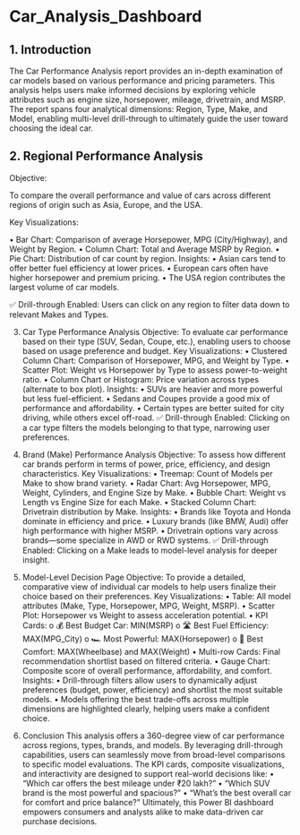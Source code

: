# Car_Analysis_Dashboard

## 1. Introduction

The Car Performance Analysis report provides an in-depth examination of car models based on various performance and pricing parameters. This analysis helps users make informed decisions by exploring vehicle attributes such as engine size, horsepower, mileage, drivetrain, and MSRP. The report spans four analytical dimensions: Region, Type, Make, and Model, enabling multi-level drill-through to ultimately guide the user toward choosing the ideal car.

## 2. Regional Performance Analysis

Objective:

To compare the overall performance and value of cars across different regions of origin such as Asia, Europe, and the USA.

Key Visualizations:

•	Bar Chart: Comparison of average Horsepower, MPG (City/Highway), and Weight by Region.
•	Column Chart: Total and Average MSRP by Region.
•	Pie Chart: Distribution of car count by region.
Insights:
•	Asian cars tend to offer better fuel efficiency at lower prices.
•	European cars often have higher horsepower and premium pricing.
•	The USA region contributes the largest volume of car models.

✅ Drill-through Enabled: Users can click on any region to filter data down to relevant Makes and Types.

3. Car Type Performance Analysis
Objective:
To evaluate car performance based on their type (SUV, Sedan, Coupe, etc.), enabling users to choose based on usage preference and budget.
Key Visualizations:
•	Clustered Column Chart: Comparison of Horsepower, MPG, and Weight by Type.
•	Scatter Plot: Weight vs Horsepower by Type to assess power-to-weight ratio.
•	Column Chart or Histogram: Price variation across types (alternate to box plot).
Insights:
•	SUVs are heavier and more powerful but less fuel-efficient.
•	Sedans and Coupes provide a good mix of performance and affordability.
•	Certain types are better suited for city driving, while others excel off-road.
✅ Drill-through Enabled: Clicking on a car type filters the models belonging to that type, narrowing user preferences.

4. Brand (Make) Performance Analysis
Objective:
To assess how different car brands perform in terms of power, price, efficiency, and design characteristics.
Key Visualizations:
•	Treemap: Count of Models per Make to show brand variety.
•	Radar Chart: Avg Horsepower, MPG, Weight, Cylinders, and Engine Size by Make.
•	Bubble Chart: Weight vs Length vs Engine Size for each Make.
•	Stacked Column Chart: Drivetrain distribution by Make.
Insights:
•	Brands like Toyota and Honda dominate in efficiency and price.
•	Luxury brands (like BMW, Audi) offer high performance with higher MSRP.
•	Drivetrain options vary across brands—some specialize in AWD or RWD systems.
✅ Drill-through Enabled: Clicking on a Make leads to model-level analysis for deeper insight.

5. Model-Level Decision Page
Objective:
To provide a detailed, comparative view of individual car models to help users finalize their choice based on their preferences.
Key Visualizations:
•	Table: All model attributes (Make, Type, Horsepower, MPG, Weight, MSRP).
•	Scatter Plot: Horsepower vs Weight to assess acceleration potential.
•	KPI Cards:
o	💰 Best Budget Car: MIN(MSRP)
o	🛣️ Best Fuel Efficiency: MAX(MPG_City)
o	🏎️ Most Powerful: MAX(Horsepower)
o	🚐 Best Comfort: MAX(Wheelbase) and MAX(Weight)
•	Multi-row Cards: Final recommendation shortlist based on filtered criteria.
•	Gauge Chart: Composite score of overall performance, affordability, and comfort.
Insights:
•	Drill-through filters allow users to dynamically adjust preferences (budget, power, efficiency) and shortlist the most suitable models.
•	Models offering the best trade-offs across multiple dimensions are highlighted clearly, helping users make a confident choice.

6. Conclusion
This analysis offers a 360-degree view of car performance across regions, types, brands, and models. By leveraging drill-through capabilities, users can seamlessly move from broad-level comparisons to specific model evaluations. The KPI cards, composite visualizations, and interactivity are designed to support real-world decisions like:
•	“Which car offers the best mileage under ₹20 lakh?”
•	“Which SUV brand is the most powerful and spacious?”
•	“What’s the best overall car for comfort and price balance?”
Ultimately, this Power BI dashboard empowers consumers and analysts alike to make data-driven car purchase decisions.


